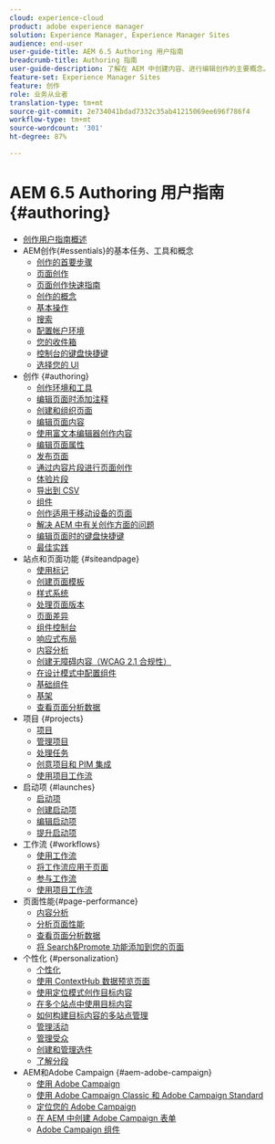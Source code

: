 ```yaml
---
cloud: experience-cloud
product: adobe experience manager
solution: Experience Manager, Experience Manager Sites
audience: end-user
user-guide-title: AEM 6.5 Authoring 用户指南
breadcrumb-title: Authoring 指南
user-guide-description: 了解在 AEM 中创建内容、进行编辑创作的主要概念。
feature-set: Experience Manager Sites
feature: 创作
role: 业务从业者
translation-type: tm+mt
source-git-commit: 2e734041bdad7332c35ab41215069ee696f786f4
workflow-type: tm+mt
source-wordcount: '301'
ht-degree: 87%

---
```



# AEM 6.5 Authoring 用户指南 {#authoring}

+ [创作用户指南概述](home.md)
+ AEM创作{#essentials}的基本任务、工具和概念
   + [创作的首要步骤](first-steps.md)
   + [页面创作](page-authoring.md)
   + [页面创作快速指南](qg-page-authoring.md)
   + [创作的概念](author.md)
   + [基本操作](basic-handling.md)
   + [搜索](search.md)
   + [配置帐户环境](user-properties.md)
   + [您的收件箱](inbox.md)
   + [控制台的键盘快捷键](keyboard-shortcuts.md)
   + [选择您的 UI](select-ui.md)
+ 创作 {#authoring}
   + [创作环境和工具](author-environment-tools.md)
   + [编辑页面时添加注释](annotations.md)
   + [创建和组织页面](managing-pages.md)
   + [编辑页面内容](editing-content.md)
   + [使用富文本编辑器创作内容](rich-text-editor.md)
   + [编辑页面属性](editing-page-properties.md)
   + [发布页面](publishing-pages.md)
   + [通过内容片段进行页面创作](content-fragments.md)
   + [体验片段](experience-fragments.md)
   + [导出到 CSV](csv-export.md)
   + [组件](default-components.md)
   + [创作适用于移动设备的页面](mobile.md)
   + [解决 AEM 中有关创作方面的问题](troubleshooting.md)
   + [编辑页面时的键盘快捷键](page-authoring-keyboard-shortcuts.md)
   + [最佳实践](best-practices.md)
+ 站点和页面功能 {#siteandpage}
   + [使用标记](tags.md)
   + [创建页面模板](templates.md)
   + [样式系统](style-system.md)
   + [处理页面版本](working-with-page-versions.md)
   + [页面差异](page-diff.md)
   + [组件控制台](default-components-console.md)
   + [响应式布局](responsive-layout.md)
   + [内容分析](content-insights.md)
   + [创建无障碍内容（WCAG 2.1 合规性）](creating-accessible-content.md)
   + [在设计模式中配置组件](default-components-designmode.md)
   + [基础组件](default-components-foundation.md)
   + [基架](scaffolding.md)
   + [查看页面分析数据](page-analytics-using.md)
+ 项目 {#projects}
   + [项目](projects.md)
   + [管理项目](touch-ui-managing-projects.md)
   + [处理任务](task-content.md)
   + [创意项目和 PIM 集成](managing-product-information.md)
   + [使用项目工作流](projects-with-workflows.md)
+ 启动项 {#launches}
   + [启动项](launches.md)
   + [创建启动项](launches-creating.md)
   + [编辑启动项](launches-editing.md)
   + [提升启动项](launches-promoting.md)
+ 工作流 {#workflows}
   + [使用工作流](workflows.md)
   + [将工作流应用于页面](workflows-applying.md)
   + [参与工作流](workflows-participating.md)
   + [使用项目工作流](https://experienceleague.adobe.com/docs/experience-manager-65/authoring/projects/projects-with-workflows.html)
+ 页面性能{#page-performance}
   + [内容分析](https://experienceleague.adobe.com/docs/experience-manager-65/authoring/siteandpage/content-insights.html)
   + [分析页面性能](ci-analyze.md)
   + [查看页面分析数据](pa-using.md)
   + [将 Search&amp;Promote 功能添加到您的页面](search-and-promote.md)
+ 个性化 {#personalization}
   + [个性化](personalization.md)
   + [使用 ContextHub 数据预览页面](ch-previewing.md)
   + [使用定位模式创作目标内容](content-targeting-touch.md)
   + [在多个站点中使用目标内容](multisite-support-targeted-content.md)
   + [如何构建目标内容的多站点管理](technical-multisite-targeted.md)
   + [管理活动](activitylib.md)
   + [管理受众](managing-audiences.md)
   + [创建和管理选件](offerlib.md)
   + [了解分段](segmentation-overview.md)
+ AEM和Adobe Campaign {#aem-adobe-campaign}
   + [使用 Adobe Campaign](adobe-campaign.md)
   + [使用 Adobe Campaign Classic 和 Adobe Campaign Standard](campaign.md)
   + [定位您的 Adobe Campaign](target-adobe-campaign.md)
   + [在 AEM 中创建 Adobe Campaign 表单](adobe-campaign-forms.md)
   + [Adobe Campaign 组件](adobe-campaign-components.md)
